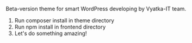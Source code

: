 Beta-version theme for smart WordPress developing by Vyatka-IT team.

1. Run composer install in theme directory
2. Run npm install in frontend directory
3. Let's do something amazing!